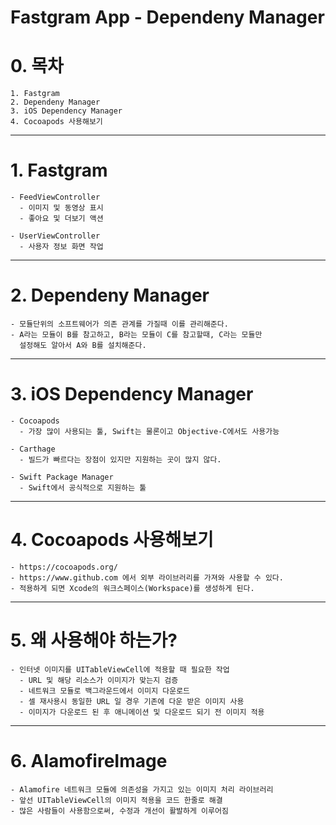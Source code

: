 Fastgram App - Dependeny Manager
========

# 0. 목차
	1. Fastgram
	2. Dependeny Manager
	3. iOS Dependency Manager
	4. Cocoapods 사용해보기

***
# 1. Fastgram
	- FeedViewController
	  - 이미지 및 동영상 표시
	  - 좋아요 및 더보기 액션

	- UserViewController
	  - 사용자 정보 화면 작업

***
# 2. Dependeny Manager
	- 모듈단위의 소프트웨어가 의존 관계를 가질때 이를 관리해준다.
	- A라는 모듈이 B를 참고하고, B라는 모듈이 C를 참고할때, C라는 모듈만 
	  설정해도 알아서 A와 B를 설치해준다.
    
***
# 3. iOS Dependency Manager
	- Cocoapods
	  - 가장 많이 사용되는 툴, Swift는 물론이고 Objective-C에서도 사용가능

	- Carthage
	  - 빌드가 빠르다는 장점이 있지만 지원하는 곳이 많지 않다.

	- Swift Package Manager
	  - Swift에서 공식적으로 지원하는 툴
    
***
# 4. Cocoapods 사용해보기
	- https://cocoapods.org/
	- https://www.github.com 에서 외부 라이브러리를 가져와 사용할 수 있다.
	- 적용하게 되면 Xcode의 워크스페이스(Workspace)를 생성하게 된다.

***
# 5. 왜 사용해야 하는가?
	- 인터넷 이미지를 UITableViewCell에 적용할 때 필요한 작업
	  - URL 및 해당 리소스가 이미지가 맞는지 검증
	  - 네트워크 모듈로 백그라운드에서 이미지 다운로드
	  - 셀 재사용시 동일한 URL 일 경우 기존에 다운 받은 이미지 사용
	  - 이미지가 다운로드 된 후 애니메이션 및 다운로드 되기 전 이미지 적용 
 
***
# 6. AlamofireImage
	- Alamofire 네트워크 모듈에 의존성을 가지고 있는 이미지 처리 라이브러리
	- 앞선 UITableViewCell의 이미지 적용을 코드 한줄로 해결
	- 많은 사람들이 사용함으로써, 수정과 개선이 활발하게 이루어짐